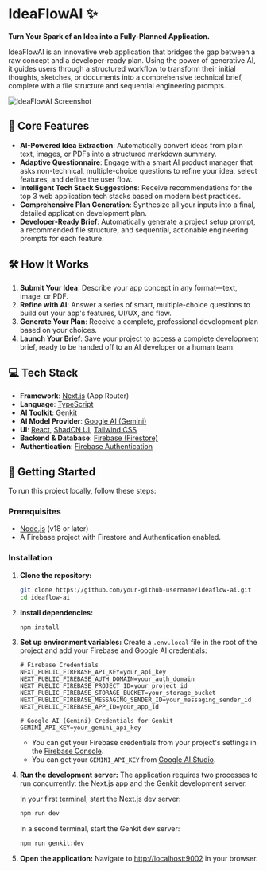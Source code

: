 # IdeaFlowAI ✨

**Turn Your Spark of an Idea into a Fully-Planned Application.**

IdeaFlowAI is an innovative web application that bridges the gap between a raw concept and a developer-ready plan. Using the power of generative AI, it guides users through a structured workflow to transform their initial thoughts, sketches, or documents into a comprehensive technical brief, complete with a file structure and sequential engineering prompts.

![IdeaFlowAI Screenshot](https://firebasestorage.googleapis.com/v0/b/ideaflow-ai-tt5i0.firebasestorage.app/o/ideaflow_ai_thumbnai.jpeg?alt=media&token=c18ef116-ef64-4947-b199-28f55fb1a9aa)

## 🚀 Core Features

-   **AI-Powered Idea Extraction**: Automatically convert ideas from plain text, images, or PDFs into a structured markdown summary.
-   **Adaptive Questionnaire**: Engage with a smart AI product manager that asks non-technical, multiple-choice questions to refine your idea, select features, and define the user flow.
-   **Intelligent Tech Stack Suggestions**: Receive recommendations for the top 3 web application tech stacks based on modern best practices.
-   **Comprehensive Plan Generation**: Synthesize all your inputs into a final, detailed application development plan.
-   **Developer-Ready Brief**: Automatically generate a project setup prompt, a recommended file structure, and sequential, actionable engineering prompts for each feature.

## 🛠️ How It Works

1.  **Submit Your Idea**: Describe your app concept in any format—text, image, or PDF.
2.  **Refine with AI**: Answer a series of smart, multiple-choice questions to build out your app's features, UI/UX, and flow.
3.  **Generate Your Plan**: Receive a complete, professional development plan based on your choices.
4.  **Launch Your Brief**: Save your project to access a complete development brief, ready to be handed off to an AI developer or a human team.

## 💻 Tech Stack

-   **Framework**: [Next.js](https://nextjs.org/) (App Router)
-   **Language**: [TypeScript](https://www.typescriptlang.org/)
-   **AI Toolkit**: [Genkit](https://firebase.google.com/docs/genkit)
-   **AI Model Provider**: [Google AI (Gemini)](https://ai.google.dev/)
-   **UI**: [React](https://react.dev/), [ShadCN UI](https://ui.shadcn.com/), [Tailwind CSS](https://tailwindcss.com/)
-   **Backend & Database**: [Firebase (Firestore)](https://firebase.google.com/docs/firestore)
-   **Authentication**: [Firebase Authentication](https://firebase.google.com/docs/auth)

## 🏁 Getting Started

To run this project locally, follow these steps:

### Prerequisites

-   [Node.js](https://nodejs.org/) (v18 or later)
-   A Firebase project with Firestore and Authentication enabled.

### Installation

1.  **Clone the repository:**
    ```bash
    git clone https://github.com/your-github-username/ideaflow-ai.git
    cd ideaflow-ai
    ```

2.  **Install dependencies:**
    ```bash
    npm install
    ```

3.  **Set up environment variables:**
    Create a `.env.local` file in the root of the project and add your Firebase and Google AI credentials:
    ```env
    # Firebase Credentials
    NEXT_PUBLIC_FIREBASE_API_KEY=your_api_key
    NEXT_PUBLIC_FIREBASE_AUTH_DOMAIN=your_auth_domain
    NEXT_PUBLIC_FIREBASE_PROJECT_ID=your_project_id
    NEXT_PUBLIC_FIREBASE_STORAGE_BUCKET=your_storage_bucket
    NEXT_PUBLIC_FIREBASE_MESSAGING_SENDER_ID=your_messaging_sender_id
    NEXT_PUBLIC_FIREBASE_APP_ID=your_app_id

    # Google AI (Gemini) Credentials for Genkit
    GEMINI_API_KEY=your_gemini_api_key
    ```
    - You can get your Firebase credentials from your project's settings in the [Firebase Console](https://console.firebase.google.com/).
    - You can get your `GEMINI_API_KEY` from [Google AI Studio](https://aistudio.google.com/app/apikey).

4.  **Run the development server:**
    The application requires two processes to run concurrently: the Next.js app and the Genkit development server.

    In your first terminal, start the Next.js dev server:
    ```bash
    npm run dev
    ```

    In a second terminal, start the Genkit dev server:
    ```bash
    npm run genkit:dev
    ```

5.  **Open the application:**
    Navigate to [http://localhost:9002](http://localhost:9002) in your browser.
